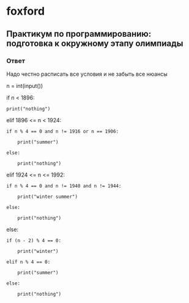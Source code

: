 # foxford
## Практикум по программированию: подготовка к окружному этапу олимпиады ##
### Ответ ###
Надо честно расписать все условия и не забыть все нюансы

n = int(input())

if n < 1896:

    print("nothing")

elif 1896 <= n < 1924:

    if n % 4 == 0 and n != 1916 or n == 1906:

        print("summer")

    else:

        print("nothing")

elif 1924 <= n <= 1992:

    if n % 4 == 0 and n != 1940 and n != 1944:

        print("winter summer")

    else:

        print("nothing")

else:

    if (n - 2) % 4 == 0:

        print("winter")

    elif n % 4 == 0:

        print("summer")

    else:

        print("nothing")  